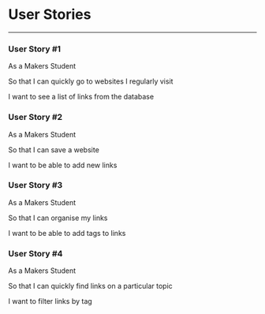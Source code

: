 # User Stories
--------------

### User Story #1
As a Makers Student

So that I can quickly go to websites I regularly visit

I want to see a list of links from the database

### User Story #2
As a Makers Student

So that I can save a website

I want to be able to add new links

### User Story #3
As a Makers Student

So that I can organise my links

I want to be able to add tags to links

### User Story #4
As a Makers Student

So that I can quickly find links on a particular topic

I want to filter links by tag
